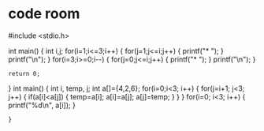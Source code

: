 # code room
#include <stdio.h>

int main() 
{
    int i,j;
    for(i=1;i<=3;i++)
    {
        for(j=1;j<=i;j++)
        {
            printf("* ");
        }
        printf("\n");
    }
    for(i=3;i>=0;i--)
    {
        for(j=0;j<=i;j++)
        {
            printf("* ");
        }
        printf("\n");
    }
    
    
    return 0;
}
int main()
{
int i, temp, j;
 int a[]={4,2,6};
for(i=0;i<3; i++)
{
for(j=i+1; j<3; j++)
{
if(a[i]<a[j])
{
temp=a[i];
a[i]=a[j];
a[j]=temp;
}
}
}
for(i=0; i<3; i++)
{
    printf("%d\n", a[i]);
 }
    
    }
    